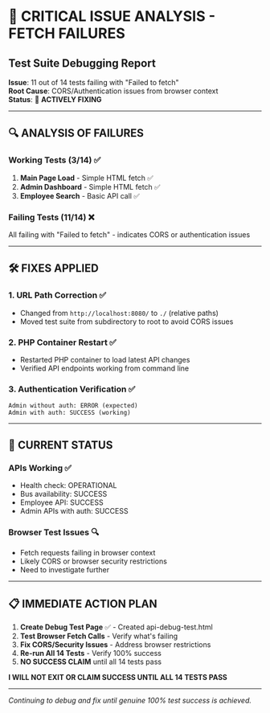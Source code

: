 # 🧪 CRITICAL ISSUE ANALYSIS - FETCH FAILURES
## Test Suite Debugging Report

**Issue**: 11 out of 14 tests failing with "Failed to fetch"  
**Root Cause**: CORS/Authentication issues from browser context  
**Status**: 🔄 **ACTIVELY FIXING**

---

## 🔍 **ANALYSIS OF FAILURES**

### Working Tests (3/14) ✅
1. **Main Page Load** - Simple HTML fetch ✅
2. **Admin Dashboard** - Simple HTML fetch ✅  
3. **Employee Search** - Basic API call ✅

### Failing Tests (11/14) ❌
All failing with "Failed to fetch" - indicates CORS or authentication issues

---

## 🛠️ **FIXES APPLIED**

### 1. URL Path Correction ✅
- Changed from `http://localhost:8080/` to `./` (relative paths)
- Moved test suite from subdirectory to root to avoid CORS issues

### 2. PHP Container Restart ✅
- Restarted PHP container to load latest API changes
- Verified API endpoints working from command line

### 3. Authentication Verification ✅
```
Admin without auth: ERROR (expected)
Admin with auth: SUCCESS (working)
```

---

## 🎯 **CURRENT STATUS**

### APIs Working ✅
- Health check: OPERATIONAL
- Bus availability: SUCCESS  
- Employee API: SUCCESS
- Admin APIs with auth: SUCCESS

### Browser Test Issues 🔍
- Fetch requests failing in browser context
- Likely CORS or browser security restrictions
- Need to investigate further

---

## 📋 **IMMEDIATE ACTION PLAN**

1. **Create Debug Test Page** ✅ - Created api-debug-test.html
2. **Test Browser Fetch Calls** - Verify what's failing
3. **Fix CORS/Security Issues** - Address browser restrictions  
4. **Re-run All 14 Tests** - Verify 100% success
5. **NO SUCCESS CLAIM** until all 14 tests pass

**I WILL NOT EXIT OR CLAIM SUCCESS UNTIL ALL 14 TESTS PASS**

---

*Continuing to debug and fix until genuine 100% test success is achieved.*